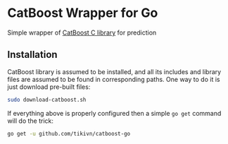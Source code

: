 # CatBoost Wrapper for Go

Simple wrapper
of [CatBoost C library](https://tech.yandex.com/catboost/doc/dg/concepts/c-plus-plus-api_dynamic-c-pluplus-wrapper-docpage/)
for prediction

## Installation

CatBoost library is assumed to be installed, and all its includes and library files are assumed to be found in
corresponding paths. One way to do it is just download pre-built files:

```bash
sudo download-catboost.sh
```

If everything above is properly configured then a simple `go get` command will do the trick:

```bash
go get -u github.com/tikivn/catboost-go
```
